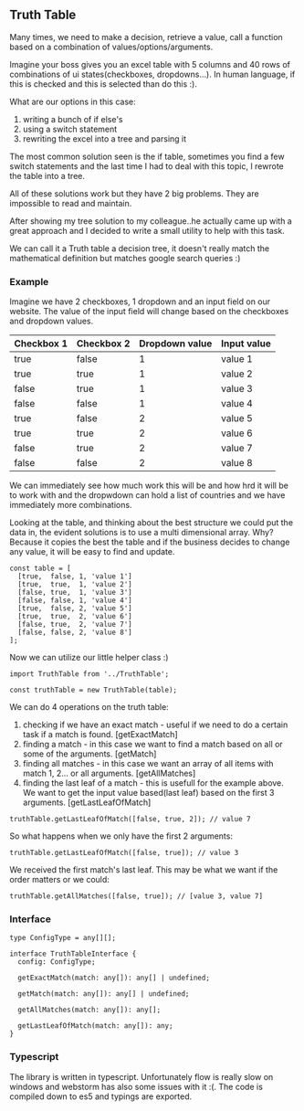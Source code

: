 ## Truth Table

Many times, we need to make a decision, retrieve a value, call a function based on a combination 
of values/options/arguments.

Imagine your boss gives you an excel table with 5 columns and 40 rows of combinations of ui 
states(checkboxes, dropdowns...). In human language, if this is checked and this is selected than 
do this :).

What are our options in this case:

1. writing a bunch of if else's
2. using a switch statement
3. rewriting the excel into a tree and parsing it

The most common solution seen is the if table, sometimes you find a few switch statements and the 
last time I had to deal with this topic, I rewrote the table into a tree.

All of these solutions work but they have 2 big problems. They are impossible to read and maintain.

After showing my tree solution to my colleague..he actually came up with a great approach and 
I decided to write a small utility to help with this task.

We can call it a Truth table a decision tree, it doesn't really match the mathematical definition 
but matches google search queries :)

### Example

Imagine we have 2 checkboxes, 1 dropdown and an input field on our website. The value of the input 
field will change based on the checkboxes and dropdown values.

| Checkbox 1        | Checkbox 2           | Dropdown value  |  Input value |
| ----------------- | -------------------- | --------------- | ------------ |
|          true     |            false     |     1           |      value 1 |
|          true     |            true      |     1           |      value 2 |
|          false    |            true      |     1           |      value 3 |
|          false    |            false     |     1           |      value 4 |
|          true     |            false     |     2           |      value 5 |
|          true     |            true      |     2           |      value 6 |
|          false    |            true      |     2           |      value 7 |
|          false    |            false     |     2           |      value 8 |


We can immediately see how much work this will be and how hrd it will be to work with and the 
dropwdown can hold a list of countries and we have immediately more combinations.

Looking at the table, and thinking about the best structure we could put the data in, the evident 
solutions is to use a multi dimensional array. Why? Because it copies the best the table  and if 
the business decides to change any value, it will be easy to find and update.

```
const table = [
  [true,  false, 1, 'value 1']
  [true,  true,  1, 'value 2']
  [false, true,  1, 'value 3']
  [false, false, 1, 'value 4']
  [true,  false, 2, 'value 5']
  [true,  true,  2, 'value 6']
  [false, true,  2, 'value 7']
  [false, false, 2, 'value 8']
];

```


Now we can utilize our little helper class :)

``` 
import TruthTable from '../TruthTable';

const truthTable = new TruthTable(table);
```

We can do 4 operations on the truth table:

1. checking if we have an exact match - useful if we need to do a certain task if a match is found. [getExactMatch]
2. finding a match - in this case we want to find a match based on all or some of the arguments. [getMatch]
3. finding all matches - in this case we want an array of all items with match 1, 2... or all arguments. [getAllMatches]
4. finding the last leaf of a match - this is usefull for the example above. We want to get the 
input value based(last leaf) based on the first 3 arguments. [getLastLeafOfMatch]

``` 
truthTable.getLastLeafOfMatch([false, true, 2]); // value 7
``` 

So what happens when we only have the first 2 arguments:

``` 
truthTable.getLastLeafOfMatch([false, true]); // value 3
``` 

We received the first match's last leaf. This may be what we want if the order matters or we could:

``` 
truthTable.getAllMatches([false, true]); // [value 3, value 7]
```

### Interface

``` 
type ConfigType = any[][];

interface TruthTableInterface {
  config: ConfigType;

  getExactMatch(match: any[]): any[] | undefined;

  getMatch(match: any[]): any[] | undefined;

  getAllMatches(match: any[]): any[];

  getLastLeafOfMatch(match: any[]): any;
}
```

### Typescript

The library is written in typescript. Unfortunately flow is really slow on windows and webstorm has 
also some issues with it :(. The code is compiled down to es5 and typings are exported.
